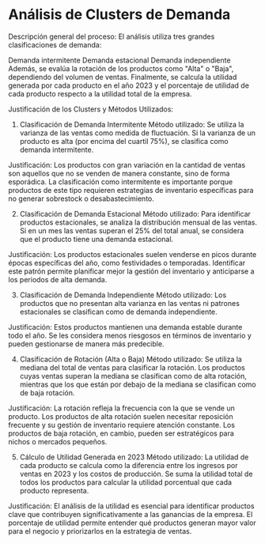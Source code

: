 # Análisis de Clusters de Demanda
Descripción general del proceso:
El análisis utiliza tres grandes clasificaciones de demanda:

Demanda intermitente
Demanda estacional
Demanda independiente
Además, se evalúa la rotación de los productos como "Alta" o "Baja", dependiendo del volumen de ventas. Finalmente, se calcula la utilidad generada por cada producto en el año 2023 y el porcentaje de utilidad de cada producto respecto a la utilidad total de la empresa.

Justificación de los Clusters y Métodos Utilizados:
1. Clasificación de Demanda Intermitente
Método utilizado: Se utiliza la varianza de las ventas como medida de fluctuación. Si la varianza de un producto es alta (por encima del cuartil 75%), se clasifica como demanda intermitente.

Justificación: Los productos con gran variación en la cantidad de ventas son aquellos que no se venden de manera constante, sino de forma esporádica. La clasificación como intermitente es importante porque productos de este tipo requieren estrategias de inventario específicas para no generar sobrestock o desabastecimiento.

2. Clasificación de Demanda Estacional
Método utilizado: Para identificar productos estacionales, se analiza la distribución mensual de las ventas. Si en un mes las ventas superan el 25% del total anual, se considera que el producto tiene una demanda estacional.

Justificación: Los productos estacionales suelen venderse en picos durante épocas específicas del año, como festividades o temporadas. Identificar este patrón permite planificar mejor la gestión del inventario y anticiparse a los periodos de alta demanda.

3. Clasificación de Demanda Independiente
Método utilizado: Los productos que no presentan alta varianza en las ventas ni patrones estacionales se clasifican como de demanda independiente.

Justificación: Estos productos mantienen una demanda estable durante todo el año. Se les considera menos riesgosos en términos de inventario y pueden gestionarse de manera más predecible.

4. Clasificación de Rotación (Alta o Baja)
Método utilizado: Se utiliza la mediana del total de ventas para clasificar la rotación. Los productos cuyas ventas superan la mediana se clasifican como de alta rotación, mientras que los que están por debajo de la mediana se clasifican como de baja rotación.

Justificación: La rotación refleja la frecuencia con la que se vende un producto. Los productos de alta rotación suelen necesitar reposición frecuente y su gestión de inventario requiere atención constante. Los productos de baja rotación, en cambio, pueden ser estratégicos para nichos o mercados pequeños.

5. Cálculo de Utilidad Generada en 2023
Método utilizado: La utilidad de cada producto se calcula como la diferencia entre los ingresos por ventas en 2023 y los costos de producción. Se suma la utilidad total de todos los productos para calcular la utilidad porcentual que cada producto representa.

Justificación: El análisis de la utilidad es esencial para identificar productos clave que contribuyen significativamente a las ganancias de la empresa. El porcentaje de utilidad permite entender qué productos generan mayor valor para el negocio y priorizarlos en la estrategia de ventas.